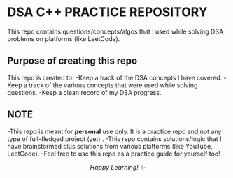# DSA C++ PRACTICE REPOSITORY

This repo contains questions/concepts/algos that I used while solving DSA problems on platforms (like LeetCode).

## Purpose of creating this repo
This repo is created to:
-Keep a track of the DSA concepts I have covered.
-Keep a track of the various concepts that were used while solving questions.
-Keep a clean record of my DSA progress.

## NOTE
-This repo is meant for **personal** use only. It is a practice repo and not any type of full-fledged project (yet) .
-This repo contains solutions/logic that I have brainstormed plus solutions from various platforms (like YouTube, LeetCode).
-Feel free to use this repo as a practice guide for yourself too! 

<p align = "center"><i>Happy Learning! ✨</i></p>